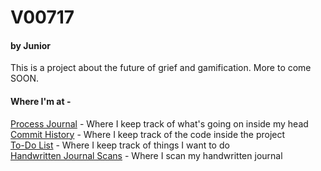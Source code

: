 # V00717
#### by Junior

This is a project about the future of grief and gamification. More to come SOON.

#### Where I'm at -

[Process Journal](https://juniorvigneault.github.io/grief_project/process/journal.html) - Where I keep track of what's going on inside my head \
[Commit History](https://github.com/juniorvigneault/grief_project/commits/main) - Where I keep track of the code inside the project \
[To-Do List](https://juniorvigneault.github.io/grief_project/process/to_do.html) - Where I keep track of things I want to do \
[Handwritten Journal Scans](https://juniorvigneault.github.io/grief_project/process/journal_scans.html) - Where I scan my handwritten journal
